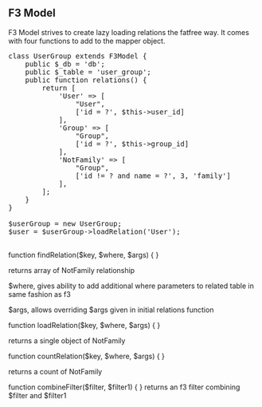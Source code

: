 F3 Model
---

F3 Model strives to create lazy loading relations the fatfree way.  It comes with four functions to add to the mapper object.

<pre>
class UserGroup extends F3Model {
    public $_db = 'db';
    public $_table = 'user_group';
    public function relations() { 
        return [
            'User' => [
                "User",
                ['id = ?', $this->user_id]
            ],
            'Group' => [
                "Group",
                ['id = ?', $this->group_id]
            ],
            'NotFamily' => [
                "Group",
                ['id != ? and name = ?', 3, 'family']
            ],
        ];
    }
}

$userGroup = new UserGroup;
$user = $userGroup->loadRelation('User');

</pre>

function findRelation($key, $where, $args) { }

returns array of NotFamily relationship

$where, gives ability to add additional where parameters to related table in same fashion as f3

$args, allows overriding $args given in initial relations function

function loadRelation($key, $where, $args) { }

returns a single object of NotFamily

function countRelation($key, $where, $args) { }

returns a count of NotFamily

function combineFilter($filter, $filter1) { }
returns an f3 filter combining $filter and $filter1

